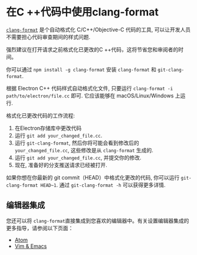 # 在C ++代码中使用clang-format

[`clang-format`](http://clang.llvm.org/docs/ClangFormat.html) 是个自动格式化 C/C++/Objective-C 代码的工具, 可以让开发人员不需要担心代码审查期间的样式问题.

强烈建议在打开请求之前格式化已更改的C ++代码，这将节省您和审阅者的时间。

你可以通过 `npm install -g clang-format` 安装 `clang-format` 和 `git-clang-format`.

根据 Electron C++ 代码样式自动格式化文件, 只要运行 `clang-format -i path/to/electron/file.cc` 即可. 它应该能够在 macOS/Linux/Windows 上运行.

格式化已更改代码的工作流程:

1. 在Electron存储库中更改代码
2. 运行 `git add your_changed_file.cc`.
3. 运行 `git-clang-format`, 然后你将可能会看到修改后的 `your_changed_file.cc`, 这些修改是从 `clang-format` 生成的.
4. 运行 `git add your_changed_file.cc`, 并提交你的修改.
5. 现在, 准备好的分支推送请求已经被打开.

如果你想在你最新的 git commit（HEAD）中格式化更改的代码, 你可以运行 `git-clang-format HEAD~1`. 通过 `git-clang-format -h` 可以获得更多详情.

## 编辑器集成

您还可以将 `clang-format`直接集成到您喜欢的编辑器中。有关设置编辑器集成的更多指导，请参阅以下页面：
  * [Atom](https://atom.io/packages/clang-format)
  * [Vim & Emacs](http://clang.llvm.org/docs/ClangFormat.html#vim-integration)